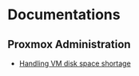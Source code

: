# Documentations

## Proxmox Administration

* [Handling VM disk space shortage](../blog/posts/2025-07-10-resizing-vm-disk-space.md)